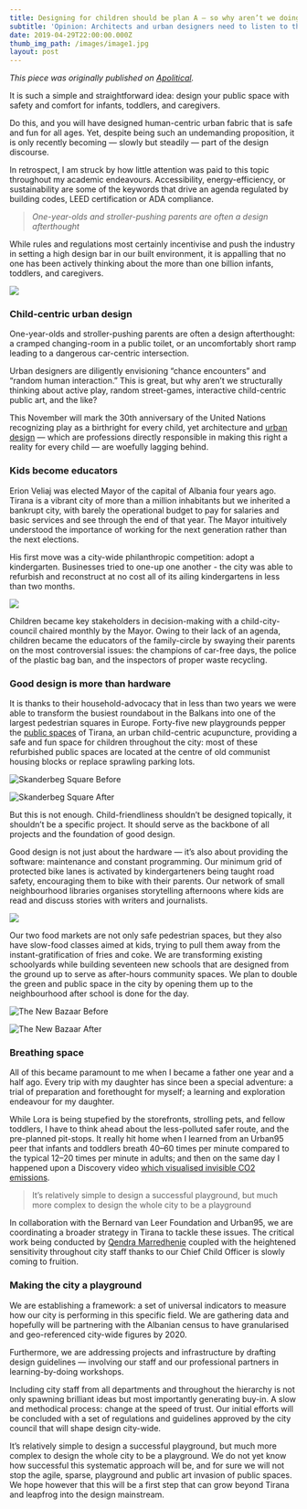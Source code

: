 ```yaml
---
title: Designing for children should be plan A — so why aren’t we doing it?
subtitle: 'Opinion: Architects and urban designers need to listen to their children.'
date: 2019-04-29T22:00:00.000Z
thumb_img_path: /images/image1.jpg
layout: post
---
```

*This piece was originally published on [Apolitical](https://apolitical.co/solution_article/architects-and-urban-designers-need-to-listen-to-their-children).*

It is such a simple and straightforward idea: design your public space with safety and comfort for infants, toddlers, and caregivers.

Do this, and you will have designed human-centric urban fabric that is safe and fun for all ages. Yet, despite being such an undemanding proposition, it is only recently becoming — slowly but steadily — part of the design discourse.

In retrospect, I am struck by how little attention was paid to this topic throughout my academic endeavours. Accessibility, energy-efficiency, or sustainability are some of the keywords that drive an agenda regulated by building codes, LEED certification or ADA compliance.

> *One-year-olds and stroller-pushing parents are often a design afterthought*

While rules and regulations most certainly incentivise and push the industry in setting a high design bar in our built environment, it is appalling that no one has been actively thinking about the more than one billion infants, toddlers, and caregivers.

![](/images/image2.png)

### Child-centric urban design

One-year-olds and stroller-pushing parents are often a design afterthought: a cramped changing-room in a public toilet, or an uncomfortably short ramp leading to a dangerous car-centric intersection.

Urban designers are diligently envisioning “chance encounters” and “random human interaction.” This is great, but why aren’t we structurally thinking about active play, random street-games, interactive child-centric public art, and the like?

This November will mark the 30th anniversary of the United Nations recognizing play as a birthright for every child, yet architecture and [urban design](https://apolitical.co/solution_article/five-ways-urban-design-can-spur-inclusive-growth-2/) — which are professions directly responsible in making this right a reality for every child — are woefully lagging behind.

### Kids become educators

Erion Veliaj was elected Mayor of the capital of Albania four years ago. Tirana is a vibrant city of more than a million inhabitants but we inherited a bankrupt city, with barely the operational budget to pay for salaries and basic services and see through the end of that year. The Mayor intuitively understood the importance of working for the next generation rather than the next elections.

His first move was a city-wide philanthropic competition: adopt a kindergarten. Businesses tried to one-up one another - the city was able to refurbish and reconstruct at no cost all of its ailing kindergartens in less than two months.

![](/images/image3.png)

Children became key stakeholders in decision-making with a child-city-council chaired monthly by the Mayor. Owing to their lack of an agenda, children became the educators of the family-circle by swaying their parents on the most controversial issues: the champions of car-free days, the police of the plastic bag ban, and the inspectors of proper waste recycling.

### **Good design is more than hardware**

It is thanks to their household-advocacy that in less than two years we were able to transform the busiest roundabout in the Balkans into one of the largest pedestrian squares in Europe. Forty-five new playgrounds pepper the [public spaces](https://apolitical.co/solution_article/public-spaces-fight-loneliness/) of Tirana, an urban child-centric acupuncture, providing a safe and fun space for children throughout the city: most of these refurbished public spaces are located at the centre of old communist housing blocks or replace sprawling parking lots.

![](/images/image4.png "Skanderbeg Square Before")

![](/images/image5.png "Skanderbeg Square After")

But this is not enough. Child-friendliness shouldn’t be designed topically, it shouldn’t be a specific project. It should serve as the backbone of all projects and the foundation of good design.

Good design is not just about the hardware — it’s also about providing the software: maintenance and constant programming. Our minimum grid of protected bike lanes is activated by kindergarteners being taught road safety, encouraging them to bike with their parents. Our network of small neighbourhood libraries organises storytelling afternoons where kids are read and discuss stories with writers and journalists.

![](/images/image6.png)

Our two food markets are not only safe pedestrian spaces, but they also have slow-food classes aimed at kids, trying to pull them away from the instant-gratification of fries and coke. We are transforming existing schoolyards while building seventeen new schools that are designed from the ground up to serve as after-hours community spaces. We plan to double the green and public space in the city by opening them up to the neighbourhood after school is done for the day.

![](/images/image7.png "The New Bazaar Before")

![](/images/image8.png "The New Bazaar After")

### Breathing space

All of this became paramount to me when I became a father one year and a half ago. Every trip with my daughter has since been a special adventure: a trial of preparation and forethought for myself; a learning and exploration endeavour for my daughter.

While Lora is being stupefied by the storefronts, strolling pets, and fellow toddlers, I have to think ahead about the less-polluted safer route, and the pre-planned pit-stops. It really hit home when I learned from an Urban95 peer that infants and toddlers breath 40–60 times per minute compared to the typical 12–20 times per minute in adults; and then on the same day I happened upon a Discovery video [which visualised invisible CO2 emissions](<https//www.youtube.com/watch?v=iH-W3gYx8vY)>).

> It’s relatively simple to design a successful playground, but much more complex to design the whole city to be a playground

In collaboration with the Bernard van Leer Foundation and Urban95, we are coordinating a broader strategy in Tirana to tackle these issues. The critical work being conducted by [Qendra Marredhenie](http://qendra-m.org/) coupled with the heightened sensitivity throughout city staff thanks to our Chief Child Officer is slowly coming to fruition.

### Making the city a playground

We are establishing a framework: a set of universal indicators to measure how our city is performing in this specific field. We are gathering data and hopefully will be partnering with the Albanian census to have granularised and geo-referenced city-wide figures by 2020.

Furthermore, we are addressing projects and infrastructure by drafting design guidelines — involving our staff and our professional partners in learning-by-doing workshops.

Including city staff from all departments and throughout the hierarchy is not only spawning brilliant ideas but most importantly generating buy-in. A slow and methodical process: change at the speed of trust. Our initial efforts will be concluded with a set of regulations and guidelines approved by the city council that will shape design city-wide.

It’s relatively simple to design a successful playground, but much more complex to design the whole city to be a playground. We do not yet know how successful this systematic approach will be, and for sure we will not stop the agile, sparse, playground and public art invasion of public spaces. We hope however that this will be a first step that can grow beyond Tirana and leapfrog into the design mainstream.
